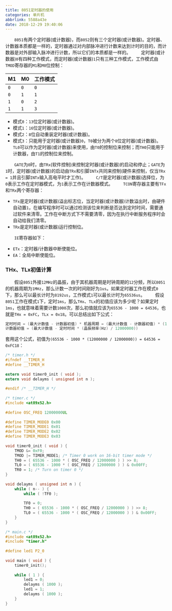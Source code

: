 ```yaml
---
title: 8051定时器的使用
categories: 单片机
abbrlink: 5588a43e
date: 2018-12-29 19:40:06
---
```

&emsp;&emsp;`8051`有两个定时器(或计数器)，而`8052`则有三个定时器(或计数器)。定时器、计数器本质都是一样的，定时器通过对内部脉冲进行计数来达到计时的目的，而计数器是对外部输入脉冲进行计数，所以它们的本质都是一样的。
&emsp;&emsp;定时器(或计数器)`0`有四种工作模式，而定时器(或计数器)`1`只有三种工作模式，工作模式由`TMOD`寄存器的`M1`和`M0`位控制：

M1  | M0  | 工作模式
----|-----|---------
`0` | `0` | `0`
`0` | `1` | `1`
`1` | `0` | `2`
`1` | `1` | `3`

- 模式`0`：`13`位定时器(或计数器)。
- 模式`1`：`16`位定时器(或计数器)。
- 模式`2`：`8`位自动重装定时器(或计数器)。
- 模式`3`：只能用于定时器(或计数器)`0`，`T0`被分为两个`8`位定时器(或计数器)。`TL0`可以作为定时器(或计数器)来使用，由`T0`的控制位来控制；而`TH0`只能用于计数器，由`T1`的控制位来控制。

&emsp;&emsp;`GATE`为`0`时，由`TRx`(软件控制)来控制定时器(或计数器)的启动和停止；`GATE`为`1`时，定时器(或计数器)的启动由`TRx`和引脚`INTx`共同来控制(硬件来控制，仅当`TRx = 1`并且引脚`INTx`输入高电平时才工作)。
&emsp;&emsp;`C/T`是定时器(或计数器)选择位，为`0`表示工作在定时器模式，为`1`表示工作在计数器模式。
&emsp;&emsp;`TCON`寄存器主要有`TFx`和`TRx`两个寄存器：

- `TFx`是定时器(或计数器)溢出标志位，当定时器(或计数器)计数溢出时，由硬件自动置`1`，在编写程序时可以通过检测该位来判断是否达到定时时间，需要通过软件来清零。工作在中断方式下不需要清零，因为在执行中断服务程序时会自动给我们清零。
- `TRx`是定时器(或计数器)运行控制位。

&emsp;&emsp;`IE`寄存器如下：

- `ETx`：定时器/计数器中断使能位。
- `EA`：全局中断使能位。

### THx、TLx初值计算

&emsp;&emsp;假设`8051`外接`12MHz`的晶振，由于其机器周期是时钟周期的`12`分频，所以`8051`的机器周期为`1MHz`，那么计数一次的时间刚好为`1us`。如果定时器工作在模式`0`下，那么可以最长计时为`8192us`，工作模式`1`可以最长计时为`65536us`。
&emsp;&emsp;假设`8051`工作在模式`1`下，定时`1ms`，那么`THx`、`TLx`的初值应该为多少呢？如果定时`1ms`，也就意味着需要计数`1000`次，那么初值就应该为`65536 - 1000 = 64536`，也就是`THx = 0xFC`，`TLx = 0x18`。可以总结出如下公式：

``` cpp
定时时间 = (最大计数值 - 计数器初值) * 机器周期 = (最大计数值 - 计数器初值) * (12000000 / 晶振频率(Hz))(us)
计数器初值 = (最大计数值 - 定时时间 * (晶振频率(Hz) / 12000000))
```

套用这个公式，初值为`(65536 - 1000 * (12000000 / 12000000)) = 64536 = 0xFC18`：

``` c
/* timer.h */
#ifndef __TIMER_H
#define __TIMER_H
​
extern void timer0_init ( void );
extern void delayms ( unsigned int n );
​
#endif /* __TIMER_H */
​
/* timer.c */
#include <at89x52.h>
​
#define OSC_FREQ 12000000UL
​
#define TIMER_MODE0 0x00
#define TIMER_MODE1 0x01
#define TIMER_MODE2 0x02
#define TIMER_MODE3 0x03
​
void timer0_init ( void ) {
    TMOD &= 0xF0;
    TMOD |= TIMER_MODE1; /* Timer 0 work on 16-bit timer mode */
    TH0 = ( 65536 - 1000 * ( OSC_FREQ / 12000000 ) ) >> 8;
    TL0 = ( 65536 - 1000 * ( OSC_FREQ / 12000000 ) ) & 0x00FF;
    TR0 = 1; /* Turn on timer 0 */
}
​
void delayms ( unsigned int n ) {
    while ( n-- ) {
        while ( !TF0 );
​
        TF0 = 0;
        TH0 = ( 65536 - 1000 * ( OSC_FREQ / 12000000 ) ) >> 8;
        TL0 = ( 65536 - 1000 * ( OSC_FREQ / 12000000 ) ) & 0x00FF;
    }
}
​
/* main.c */
#include <at89x52.h>
#include "timer.h"
​
#define led1 P2_0
​
void main ( void ) {
    timer0_init();
​
    while ( 1 ) {
        led1 = 0;
        delayms ( 1000 );
        led1 = 1;
        delayms ( 1000 );
    }
}
```